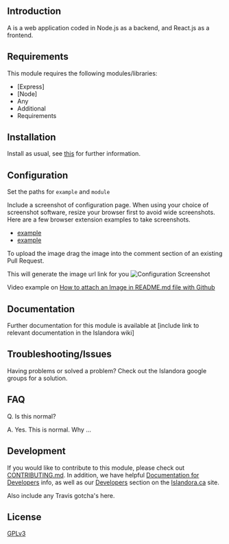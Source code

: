 ## Introduction

A is a web application coded in Node.js as a backend, 
and React.js as a frontend.

## Requirements

This module requires the following modules/libraries:

* [Express]
* [Node]
* Any
* Additional
* Requirements

## Installation

Install as usual, see [this](https://test.com) for further information.

## Configuration

Set the paths for `example` and `module`

Include a screenshot of configuration page. When using your choice of screenshot software, resize your browser
first to avoid wide screenshots. Here are a few browser extension examples to take screenshots.

  * [example](https://chrome.google.com/webstore/detail/take-webpage-screenshots/mcbpblocgmgfnpjjppndjkmgjaogfceg)
  * [example](https://chrome.google.com/webstore/detail/nimbus-screenshot-screen/bpconcjcammlapcogcnnelfmaeghhagj)

To upload the image drag the image into the comment section of an existing Pull Request. 

This will generate the image url link for you
  ![Configuration Screenshot](https://user-images.githubusercontent.com/2857697/39014759-e2ef9c1e-43e0-11e8-921c-c2a3234d65d2.jpg)

Video example on [How to attach an Image in README.md file with Github](https://youtu.be/wVHJtL-y7P0)

## Documentation

Further documentation for this module is available at [include link to relevant documentation in the Islandora wiki]

## Troubleshooting/Issues

Having problems or solved a problem? Check out the Islandora google groups for a solution.


## FAQ

Q. Is this normal?

A. Yes. This is normal. Why ...


## Development

If you would like to contribute to this module, please check out [CONTRIBUTING.md](CONTRIBUTING.md). In addition, we have helpful [Documentation for Developers](https://github.com/Islandora/islandora/wiki#wiki-documentation-for-developers) info, as well as our [Developers](http://islandora.ca/developers) section on the [Islandora.ca](http://islandora.ca) site.

Also include any Travis gotcha's here. 

## License

[GPLv3](http://www.gnu.org/licenses/gpl-3.0.txt)